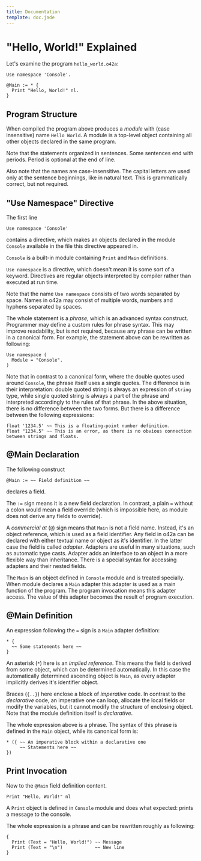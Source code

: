 ```yaml
---
title: Documentation
template: doc.jade
---
```


"Hello, World!" Explained
=========================
<!--
Copyright (C) 2010-2012 Ruslan Lopatin.
Permission is granted to copy, distribute and/or modify this document
under the terms of the GNU Free Documentation License, Version 1.3
or any later version published by the Free Software Foundation;
with no Invariant Sections, no Front-Cover Texts, and no Back-Cover Texts.
A copy of the license is included in the section entitled "GNU
Free Documentation License".
-->

Let's examine the program `hello_world.o42a`:
```o42a
Use namespace 'Console'.

@Main := * {
  Print "Hello, World!" nl.
}
```

## Program Structure ##
When compiled the program above produces a _module_ with (case insensitive) name `Hello World`. A module is a top-level object containing all other objects declared in the same program.

Note that the statements organized in sentences. Some sentences end with periods. Period is optional at the end of line.

Also note that the names are case-insensitive. The capital letters are used only at the sentence beginnings, like in natural text. This is grammatically correct, but not required.


## "Use Namespace" Directive ##
The first line
```o42a
Use namespace 'Console'
```
contains a directive, which makes an objects declared in the module `Console` available in the file this directive appeared in.

`Console` is a built-in module containing `Print` and `Main` definitions.

`Use namespace` is a directive, which doesn't mean it is some sort of a keyword. Directives are regular objects interpreted by compiler rather than executed at run time.

Note that the name `Use namespace` consists of two words separated by space. Names in o42a may consist of multiple words, numbers and hyphens separated by spaces.

The whole statement is a _phrase_, which is an advanced syntax construct. Programmer may define a custom rules for phrase syntax. This may improve readability, but is not required, because any phrase can be written in a canonical form. For example, the statement above can be rewritten as following:
```o42a
Use namespace (
  Module = "Console".
)
```

Note that in contrast to a canonical form, where the double quotes used around `Console`, the phrase itself uses a single quotes. The difference is in their interpretation: double quoted string is always an expression of `string` type, while single quoted string is always a part of the phrase and interpreted accordingly to the rules of that phrase. In the above situation, there is no difference between the two forms. But there is a difference between the following expressions:
```o42a
float '1234.5' ~~ This is a floating-point number definition.
float "1234.5" ~~ This is an error, as there is no obvious connection between strings and floats.
```


## @Main Declaration ##

The following construct
```o42a
@Main := ~~ Field definition ~~
```
declares a field.

The `:=` sign means it is a new field declaration. In contrast, a plain `=` without a colon would mean a field override (which is impossible here, as module does not derive any fields to override).

A _commercial at_ (`@`) sign means that `Main` is not a field name. Instead, it's an object reference, which is used as a field identifier. Any field in o42a can be declared with either textual name or object as it's identifier. In the latter case the field is called _adapter_. Adapters are useful in many situations, such as automatic type casts. Adapter adds an interface to an object in a more flexible way than inheritance. There is a special syntax for accessing adapters and their nested fields.

The `Main` is an object defined in `Console` module and is treated specially. When module declares a `Main` adapter this adapter is used as a main function of the program. The program invocation means this adapter access. The value of this adapter becomes the result of program execution.


## @Main Definition ##

An expression following the `=` sign is a `Main` adapter definition:
```o42a
* {
  ~~ Some statements here ~~
}
```

An asterisk (`*`) here is an _implied reference_. This means the field is derived from some object, which can be determined automatically. In this case the automatically determined ascending object is `Main`, as every adapter implicitly derives it's identifier object.

Braces (`{..}`) here enclose a block of _imperative_ code. In contrast to the _declarative_ code, an imperative one can loop, allocate the local fields or modify the variables, but it cannot modify the structure of enclosing object. Note that the module definition itself is _declarative_.

The whole expression above is a phrase. The syntax of this phrase is defined in the `Main` object, while its canonical form is:
```o42a
* ({ ~~ An imperative block within a declarative one
     ~~ Statements here ~~
})
```

## Print Invocation ##

Now to the `@Main` field definition content.
```o42a
Print "Hello, World!" nl
```

A `Print` object is defined in `Console` module and does what expected: prints a message to the console.

The whole expression is a phrase and can be rewritten roughly as following:
```o42a
{
  Print (Text = "Hello, World!") ~~ Message
  Print (Text = "\n")            ~~ New line
}
```
